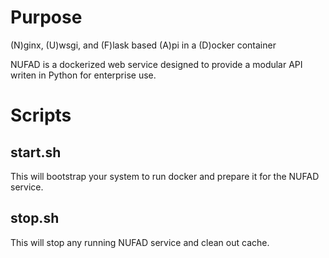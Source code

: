 # Purpose
(N)ginx, (U)wsgi, and (F)lask based (A)pi in a (D)ocker container

NUFAD is a dockerized web service designed to provide a modular API writen in Python for enterprise use.

# Scripts
## start.sh
This will bootstrap your system to run docker and prepare it for the NUFAD service.
## stop.sh
This will stop any running NUFAD service and clean out cache.
